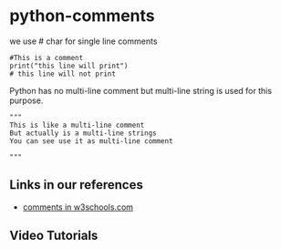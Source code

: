 # python-comments

we use # char for single line comments



	#This is a comment
	print("this line will print")
	# this line will not print


Python has no multi-line comment but multi-line string is used for this purpose.

	"""
	This is like a multi-line comment
	But actually is a multi-line strings
	You can see use it as multi-line comment

	"""



## Links in our references

- [comments in w3schools.com](https://www.w3schools.com/python/python_comments.asp)

## Video Tutorials
